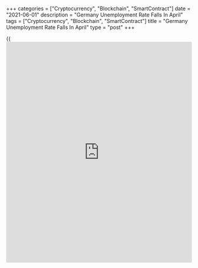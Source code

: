 +++
categories = ["Cryptocurrency", "Blockchain", "SmartContract"]
date = "2021-06-01"
description = "Germany Unemployment Rate Falls In April"
tags = ["Cryptocurrency", "Blockchain", "SmartContract"]
title = "Germany Unemployment Rate Falls In April"
type = "post"
+++

{{<iframe id="large-banner" src="https://www.bounty.group/#slide=5.0" width="100%" height="600" scrolling="no" style="border: 0px solid rgb(216, 221, 230); border-radius: 3px;">}}

Germany's unemployment rate dropped marginally in April, labor force
survey results from Destatis showed on Tuesday.

The jobless rate fell marginally to adjusted 4.4 percent in April from
4.5 percent in March.

On an unadjusted basis, the unemployment rate remained unchanged at 4.6
percent in April. The number of unemployed decreased 29,000 or 1.4
percent on month to 2.01 million.  
  
Compared with April 2020, the number of unemployed rose 125,000 or 6.6
percent.  
Destatis said after over a year of [coronavirus][1] pandemic, there is
no real recovery in the labor market.

The number of persons in employment rose by unadjusted 109,000 people,
or 0.2 percent. By contrast, in April 2020, when the coronavirus crisis
started, employment decreased by 285,000 people on the previous month.

Nevertheless, the spring upturn in the labor market that is usually
observed in April was relatively weak this year.

For comments and feedback [contact](https://www.playgroundfx.com/contact/): editorial@rtt[news](https://www.letsplayfx.com/blog/forex-news-website/).com

[Economic News][2]

 **What parts of the world are seeing the best (and worst) economic
performances lately? Click[here][3] to check out our [Econ Scorecard][3]
and find out! See up-to-the-moment [ranking](https://www.playgroundfx.com/blog/crypto-exchange-ranking/)s for the best and worst
performers in [GDP][4], [unemployment rate][5], [inflation][6] and much
more.**

   1. www.rtt[news](https://www.letsplayfx.com/blog/forex-news-website/).com/list/coronavirus.aspx
   2. www.rtt[news](https://www.letsplayfx.com/blog/forex-news-website/).com/Content/EconomicNews.aspx
   3. www.rtt[news](https://www.letsplayfx.com/blog/forex-news-website/).com/economic-scorecard/world-rank/retail-sales/highest-performance.aspx
   4. www.rtt[news](https://www.letsplayfx.com/blog/forex-news-website/).com/economic-scorecard/world-rank/GDP/highest-performance.aspx
   5. www.rtt[news](https://www.letsplayfx.com/blog/forex-news-website/).com/economic-scorecard/world-rank/unemployment-rate/lowest-performance.aspx
   6. www.rtt[news](https://www.letsplayfx.com/blog/forex-news-website/).com/economic-scorecard/world-rank/CPI/highest-performance.aspx